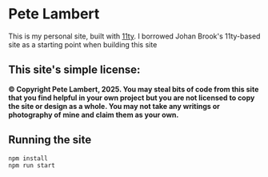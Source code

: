 # Pete Lambert

This is my personal site, built with [11ty](https://11ty.dev).
I borrowed Johan Brook's 11ty-based site as a starting point when building this site

## This site's simple license:

__© Copyright Pete Lambert, 2025. You may steal bits of code from this site that you find helpful in your own project but you are not licensed to copy the site or design as a whole. You may not take any writings or photography of mine and claim them as your own.__

## Running the site
```
npm install
npm run start
```
